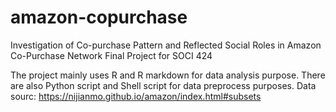 # amazon-copurchase

Investigation of Co-purchase Pattern and Reflected Social Roles in Amazon Co-Purchase Network
Final Project for SOCI 424

The project mainly uses R and R markdown for data analysis purpose. There are also Python script and Shell script for data preprocess purposes.
Data sourc: https://nijianmo.github.io/amazon/index.html#subsets
